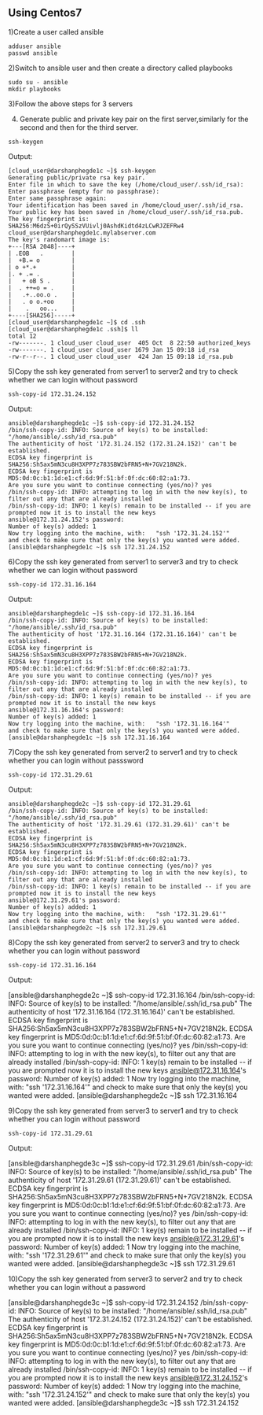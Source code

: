 
## Using Centos7

1)Create a user called ansible

```
adduser ansible
passwd ansible
```


2)Switch to ansible user and then create a directory called playbooks

```
sudo su - ansible
mkdir playbooks
```



3)Follow the above steps for 3 servers 



4) Generate public and private key pair on the first server,similarly for the second and then for the third server.


```
ssh-keygen
```


Output:

```
[cloud_user@darshanphegde1c ~]$ ssh-keygen
Generating public/private rsa key pair.
Enter file in which to save the key (/home/cloud_user/.ssh/id_rsa): 
Enter passphrase (empty for no passphrase): 
Enter same passphrase again: 
Your identification has been saved in /home/cloud_user/.ssh/id_rsa.
Your public key has been saved in /home/cloud_user/.ssh/id_rsa.pub.
The key fingerprint is:
SHA256:M6dzS+0irQySSzVUivlj0AshdKidtd4zLCwRJZEFRw4 cloud_user@darshanphegde1c.mylabserver.com
The key's randomart image is:
+---[RSA 2048]----+
| .EOB   .        |
|  +B.= o         |
| o +*.+          |
|. + .= .         |
|   + oB S .      |
|  . ++=o = .     |
|   .+..oo.o .    |
|   . o o.+oo     |
|    .   oo...    |
+----[SHA256]-----+
[cloud_user@darshanphegde1c ~]$ cd .ssh
[cloud_user@darshanphegde1c .ssh]$ ll
total 12
-rw-------. 1 cloud_user cloud_user  405 Oct  8 22:50 authorized_keys
-rw-------. 1 cloud_user cloud_user 1679 Jan 15 09:18 id_rsa
-rw-r--r--. 1 cloud_user cloud_user  424 Jan 15 09:18 id_rsa.pub
```


5)Copy the ssh key  generated from server1 to server2 and try to check whether we can login without password

```
ssh-copy-id 172.31.24.152
```



Output:

```
ansible@darshanphegde1c ~]$ ssh-copy-id 172.31.24.152
/bin/ssh-copy-id: INFO: Source of key(s) to be installed: "/home/ansible/.ssh/id_rsa.pub"
The authenticity of host '172.31.24.152 (172.31.24.152)' can't be established.
ECDSA key fingerprint is SHA256:Sh5ax5mN3cu8H3XPP7z783SBW2bFRN5+N+7GV218N2k.
ECDSA key fingerprint is MD5:0d:0c:b1:1d:e1:cf:6d:9f:51:bf:0f:dc:60:82:a1:73.
Are you sure you want to continue connecting (yes/no)? yes
/bin/ssh-copy-id: INFO: attempting to log in with the new key(s), to filter out any that are already installed
/bin/ssh-copy-id: INFO: 1 key(s) remain to be installed -- if you are prompted now it is to install the new keys
ansible@172.31.24.152's password: 
Number of key(s) added: 1
Now try logging into the machine, with:   "ssh '172.31.24.152'"
and check to make sure that only the key(s) you wanted were added.
[ansible@darshanphegde1c ~]$ ssh 172.31.24.152
```


6)Copy the ssh key generated from server1 to server3 and try to check whether we can login without password

```
ssh-copy-id 172.31.16.164
```

Output:


```
ansible@darshanphegde1c ~]$ ssh-copy-id 172.31.16.164
/bin/ssh-copy-id: INFO: Source of key(s) to be installed: "/home/ansible/.ssh/id_rsa.pub"
The authenticity of host '172.31.16.164 (172.31.16.164)' can't be established.
ECDSA key fingerprint is SHA256:Sh5ax5mN3cu8H3XPP7z783SBW2bFRN5+N+7GV218N2k.
ECDSA key fingerprint is MD5:0d:0c:b1:1d:e1:cf:6d:9f:51:bf:0f:dc:60:82:a1:73.
Are you sure you want to continue connecting (yes/no)? yes
/bin/ssh-copy-id: INFO: attempting to log in with the new key(s), to filter out any that are already installed
/bin/ssh-copy-id: INFO: 1 key(s) remain to be installed -- if you are prompted now it is to install the new keys
ansible@172.31.16.164's password: 
Number of key(s) added: 1
Now try logging into the machine, with:   "ssh '172.31.16.164'"
and check to make sure that only the key(s) you wanted were added.
[ansible@darshanphegde1c ~]$ ssh 172.31.16.164
```



7)Copy the ssh key generated from server2 to server1 and try to check whether you can login without passsword

```
ssh-copy-id 172.31.29.61
```


Output:


```
ansible@darshanphegde2c ~]$ ssh-copy-id 172.31.29.61
/bin/ssh-copy-id: INFO: Source of key(s) to be installed: "/home/ansible/.ssh/id_rsa.pub"
The authenticity of host '172.31.29.61 (172.31.29.61)' can't be established.
ECDSA key fingerprint is SHA256:Sh5ax5mN3cu8H3XPP7z783SBW2bFRN5+N+7GV218N2k.
ECDSA key fingerprint is MD5:0d:0c:b1:1d:e1:cf:6d:9f:51:bf:0f:dc:60:82:a1:73.
Are you sure you want to continue connecting (yes/no)? yes
/bin/ssh-copy-id: INFO: attempting to log in with the new key(s), to filter out any that are already installed
/bin/ssh-copy-id: INFO: 1 key(s) remain to be installed -- if you are prompted now it is to install the new keys
ansible@172.31.29.61's password: 
Number of key(s) added: 1
Now try logging into the machine, with:   "ssh '172.31.29.61'"
and check to make sure that only the key(s) you wanted were added.
[ansible@darshanphegde2c ~]$ ssh 172.31.29.61
```


8)Copy the ssh key generated from server2 to server3 and try to check whether you can login without password

```
ssh-copy-id 172.31.16.164
```


Output:


[ansible@darshanphegde2c ~]$ ssh-copy-id 172.31.16.164
/bin/ssh-copy-id: INFO: Source of key(s) to be installed: "/home/ansible/.ssh/id_rsa.pub"
The authenticity of host '172.31.16.164 (172.31.16.164)' can't be established.
ECDSA key fingerprint is SHA256:Sh5ax5mN3cu8H3XPP7z783SBW2bFRN5+N+7GV218N2k.
ECDSA key fingerprint is MD5:0d:0c:b1:1d:e1:cf:6d:9f:51:bf:0f:dc:60:82:a1:73.
Are you sure you want to continue connecting (yes/no)? yes
/bin/ssh-copy-id: INFO: attempting to log in with the new key(s), to filter out any that are already installed
/bin/ssh-copy-id: INFO: 1 key(s) remain to be installed -- if you are prompted now it is to install the new keys
ansible@172.31.16.164's password: 
Number of key(s) added: 1
Now try logging into the machine, with:   "ssh '172.31.16.164'"
and check to make sure that only the key(s) you wanted were added.
[ansible@darshanphegde2c ~]$ ssh 172.31.16.164




9)Copy the ssh key generated from server3 to server1 and try to check whether you can login without password


```
ssh-copy-id 172.31.29.61
```


Output:



[ansible@darshanphegde3c ~]$ ssh-copy-id 172.31.29.61
/bin/ssh-copy-id: INFO: Source of key(s) to be installed: "/home/ansible/.ssh/id_rsa.pub"
The authenticity of host '172.31.29.61 (172.31.29.61)' can't be established.
ECDSA key fingerprint is SHA256:Sh5ax5mN3cu8H3XPP7z783SBW2bFRN5+N+7GV218N2k.
ECDSA key fingerprint is MD5:0d:0c:b1:1d:e1:cf:6d:9f:51:bf:0f:dc:60:82:a1:73.
Are you sure you want to continue connecting (yes/no)? yes
/bin/ssh-copy-id: INFO: attempting to log in with the new key(s), to filter out any that are already installed
/bin/ssh-copy-id: INFO: 1 key(s) remain to be installed -- if you are prompted now it is to install the new keys
ansible@172.31.29.61's password: 
Number of key(s) added: 1
Now try logging into the machine, with:   "ssh '172.31.29.61'"
and check to make sure that only the key(s) you wanted were added.
[ansible@darshanphegde3c ~]$ ssh 172.31.29.61


10)Copy the ssh key generated from server3 to server2 and try to check whether you can login without a password


[ansible@darshanphegde3c ~]$ ssh-copy-id 172.31.24.152
/bin/ssh-copy-id: INFO: Source of key(s) to be installed: "/home/ansible/.ssh/id_rsa.pub"
The authenticity of host '172.31.24.152 (172.31.24.152)' can't be established.
ECDSA key fingerprint is SHA256:Sh5ax5mN3cu8H3XPP7z783SBW2bFRN5+N+7GV218N2k.
ECDSA key fingerprint is MD5:0d:0c:b1:1d:e1:cf:6d:9f:51:bf:0f:dc:60:82:a1:73.
Are you sure you want to continue connecting (yes/no)? yes
/bin/ssh-copy-id: INFO: attempting to log in with the new key(s), to filter out any that are already installed
/bin/ssh-copy-id: INFO: 1 key(s) remain to be installed -- if you are prompted now it is to install the new keys
ansible@172.31.24.152's password: 
Number of key(s) added: 1
Now try logging into the machine, with:   "ssh '172.31.24.152'"
and check to make sure that only the key(s) you wanted were added.
[ansible@darshanphegde3c ~]$ ssh 172.31.24.152
